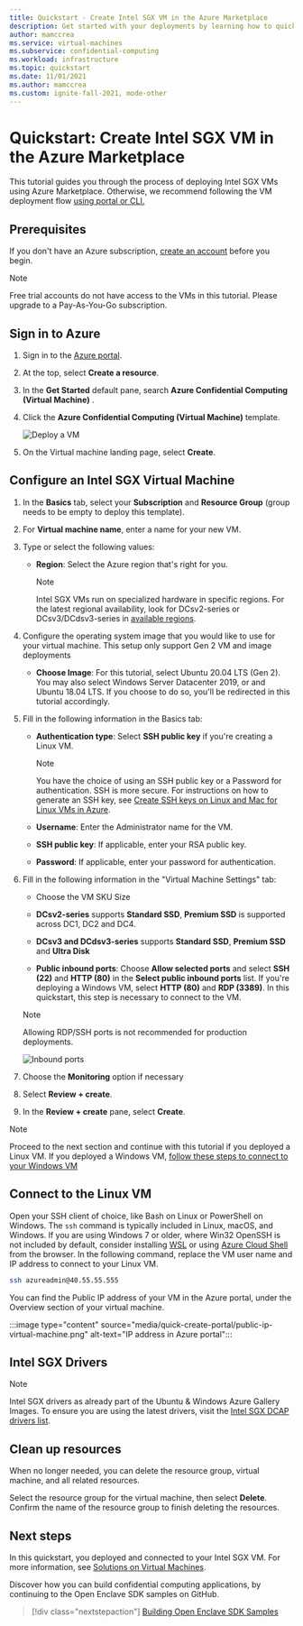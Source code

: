 ```yaml
---
title: Quickstart - Create Intel SGX VM in the Azure Marketplace
description: Get started with your deployments by learning how to quickly create an Intel SGX VM with Marketplace.
author: mamccrea
ms.service: virtual-machines
ms.subservice: confidential-computing
ms.workload: infrastructure
ms.topic: quickstart
ms.date: 11/01/2021
ms.author: mamccrea
ms.custom: ignite-fall-2021, mode-other
---
```


# Quickstart: Create Intel SGX VM in the Azure Marketplace

This tutorial guides you through the process of deploying Intel SGX VMs using Azure Marketplace. Otherwise, we recommend following the VM deployment flow [using portal or CLI.](quick-create-portal.md)

## Prerequisites

If you don't have an Azure subscription, [create an account](https://azure.microsoft.com/pricing/purchase-options/pay-as-you-go/) before you begin.

> [!NOTE]
> Free trial accounts do not have access to the VMs in this tutorial. Please upgrade to a Pay-As-You-Go subscription.


## Sign in to Azure

1. Sign in to the [Azure portal](https://portal.azure.com/).

1. At the top, select **Create a resource**.

1. In the **Get Started** default pane, search **Azure Confidential Computing (Virtual Machine)** .

1. Click the **Azure Confidential Computing (Virtual Machine)** template.

    ![Deploy a VM](media/quick-create-marketplace/portal-search-marketplace.png)

1. On the Virtual machine landing page, select **Create**.


## Configure an Intel SGX Virtual Machine

1. In the **Basics** tab, select your **Subscription** and **Resource Group** (group needs to be empty to deploy this template).

1. For **Virtual machine name**, enter a name for your new VM.

1. Type or select the following values:

   * **Region**: Select the Azure region that's right for you.

        > [!NOTE]
        > Intel SGX VMs run on specialized hardware in specific regions. For the latest regional availability, look for DCsv2-series or DCsv3/DCdsv3-series in [available regions](https://azure.microsoft.com/global-infrastructure/services/?products=virtual-machines).

1. Configure the operating system image that you would like to use for your virtual machine. This setup only support Gen 2 VM and image deployments

    * **Choose Image**: For this tutorial, select Ubuntu 20.04 LTS (Gen 2). You may also select Windows Server Datacenter 2019, or and Ubuntu 18.04 LTS. If you choose to do so, you'll be redirected in this tutorial accordingly.
   
1. Fill in the following information in the Basics tab:

   * **Authentication type**: Select **SSH public key** if you're creating a Linux VM.

        > [!NOTE]
        > You have the choice of using an SSH public key or a Password for authentication. SSH is more secure. For instructions on how to generate an SSH key, see [Create SSH keys on Linux and Mac for Linux VMs in Azure](../virtual-machines/linux/mac-create-ssh-keys.md).

    * **Username**: Enter the Administrator name for the VM.

    * **SSH public key**: If applicable, enter your RSA public key.
    
    * **Password**: If applicable, enter your password for authentication.
    
1. Fill in the following information in the "Virtual Machine Settings" tab:

   * Choose the VM SKU Size
   * **DCsv2-series** supports **Standard SSD**, **Premium SSD** is supported across DC1, DC2 and DC4. 
   * **DCsv3 and DCdsv3-series** supports **Standard SSD**, **Premium SSD** and **Ultra Disk**
   
   * **Public inbound ports**: Choose **Allow selected ports** and select **SSH (22)** and **HTTP (80)** in the **Select public inbound ports** list. If you're deploying a Windows VM, select **HTTP (80)** and **RDP (3389)**. In this quickstart, this step is necessary to connect to the VM.
   
    >[!Note]
    > Allowing RDP/SSH ports is not recommended for production deployments.  

     ![Inbound ports](media/quick-create-portal/inbound-port-virtual-machine.png)


1. Choose the **Monitoring** option if necessary

1. Select **Review + create**.

1. In the **Review + create** pane, select **Create**.

> [!NOTE]
> Proceed to the next section and continue with this tutorial if you deployed a Linux VM. If you deployed a Windows VM, [follow these steps to connect to your Windows VM](../virtual-machines/windows/connect-logon.md)


## Connect to the Linux VM

Open your SSH client of choice, like Bash on Linux or PowerShell on Windows. The `ssh` command is typically included in Linux, macOS, and Windows. If you are using Windows 7 or older, where Win32 OpenSSH is not included by default, consider installing [WSL](/windows/wsl/about) or using [Azure Cloud Shell](../cloud-shell/overview.md) from the browser. In the following command, replace the VM user name and IP address to connect to your Linux VM.

```bash
ssh azureadmin@40.55.55.555
```

You can find the Public IP address of your VM in the Azure portal, under the Overview section of your virtual machine.

:::image type="content" source="media/quick-create-portal/public-ip-virtual-machine.png" alt-text="IP address in Azure portal":::

## Intel SGX Drivers

> [!NOTE]
> Intel SGX drivers as already part of the Ubuntu & Windows Azure Gallery Images. To ensure you are using the latest drivers, visit the [Intel SGX DCAP drivers list](https://01.org/intel-software-guard-extensions/downloads).

## Clean up resources

When no longer needed, you can delete the resource group, virtual machine, and all related resources. 

Select the resource group for the virtual machine, then select **Delete**. Confirm the name of the resource group to finish deleting the resources.

## Next steps

In this quickstart, you deployed and connected to your Intel SGX VM. For more information, see [Solutions on Virtual Machines](virtual-machine-solutions-sgx.md). 

Discover how you can build confidential computing applications, by continuing to the Open Enclave SDK samples on GitHub. 

> [!div class="nextstepaction"]
> [Building Open Enclave SDK Samples](https://github.com/openenclave/openenclave/blob/master/samples/README.md)
